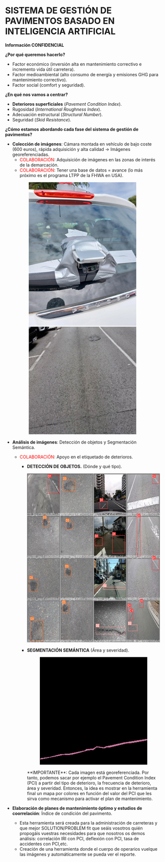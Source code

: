 <h1>SISTEMA DE GESTIÓN DE PAVIMENTOS BASADO EN INTELIGENCIA ARTIFICIAL</h1>

**Información CONFIDENCIAL**

**¿Por qué queremos hacerlo?**
<br>
- Factor económico (inversión alta en mantenimiento correctivo e incremento vida útil carretera).
- Factor medioambiental (alto consumo de energía y emisiones GHG para mantenimiento correctivo).
- Factor social (comfort y seguridad).



**¿En qué nos vamos a centrar?**
<br>
- **Deterioros superficiales** (*Pavement Condition Index*).
- Rugosidad (*International Roughness Index*).
- Adecuación estructural (*Structural Number*).
- Seguridad (*Skid Resistance*).

**¿Cómo estamos abordando cada fase del sistema de gestión de pavimentos?**
<br>

- **Colección de imágenes**: Cámara montada en vehículo de bajo coste (600 euros), rápida adquisición y alta calidad -> Imágenes georeferenciadas.
  - <span style="color:red">COLABORACIÓN</span>: Adquisición de imágenes en las zonas de interés de la demarcación.
  - <span style="color:red">COLABORACIÓN</span>: Tener una base de datos =  avance (lo más próximo es el programa LTPP de la FHWA en USA).
<p align="center">
  <img src="WhatsApp Image 2022-05-27 at 11.29.33 AM.jpeg" width="350" title="hover text">
  <img src="47.png" width="350" title="hover text">
</p>


- **Análisis de imágenes**: Detección de objetos y Segmentación Semántica.
  - <span style="color:red">COLABORACIÓN</span>: Apoyo en el etiquetado de deterioros.
    - **DETECCIÓN DE OBJETOS.** (Dónde y qué tipo).
      <p align="center">
        <img src="val_batch0_labels.jpg" width="550" height = "550" title="hover text">
      </p>
    
    - **SEGMENTACIÓN SEMÁNTICA** (Área y severidad).
      <p align="center">
        <img src="47_1.png" width="350" title="hover text">
      </p>
      **IMPORTANTE**: Cada imagen está georeferenciada. Por tanto, podemos sacar por ejemplo el Pavement Condition Index (PCI) a partir del tipo de deterioro, la frecuencia de deterioro, área y severidad. Entonces, la idea es mostrar en la herramienta final un mapa por colores en función del valor del PCI que les sirva como mecanismo para activar el plan de mantenimiento.
- **Elaboración de planes de mantenimiento óptimo y estudios de coorrelación**: Índice de condición del pavimento.

  - Esta herramienta será creada para la administración de carreteras y que mejor SOLUTION/PROBLEM fit que seáis vosotros quién propogáis vuestras necesidades para que nosotros os demos análisis: correlación IRI con PCI, deflexión con PCI, tasa de accidentes con PCI,etc.
  - Creación de una herramienta donde el cuerpo de operarios vuelque las imágenes y automáticamente se pueda ver el reporte.




